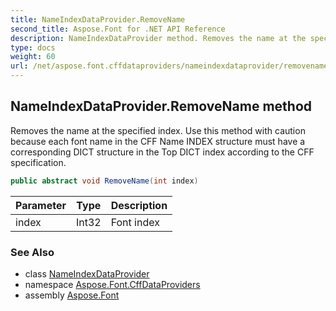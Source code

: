 ```yaml
---
title: NameIndexDataProvider.RemoveName
second_title: Aspose.Font for .NET API Reference
description: NameIndexDataProvider method. Removes the name at the specified index. Use this method with caution because each font name in the CFF Name INDEX structure must have a corresponding DICT structure in the Top DICT index according to the CFF specification
type: docs
weight: 60
url: /net/aspose.font.cffdataproviders/nameindexdataprovider/removename/
---
```

## NameIndexDataProvider.RemoveName method

Removes the name at the specified index. Use this method with caution because each font name in the CFF Name INDEX structure must have a corresponding DICT structure in the Top DICT index according to the CFF specification.

```csharp
public abstract void RemoveName(int index)
```

| Parameter | Type | Description |
| --- | --- | --- |
| index | Int32 | Font index |

### See Also

* class [NameIndexDataProvider](../)
* namespace [Aspose.Font.CffDataProviders](../../../aspose.font.cffdataproviders/)
* assembly [Aspose.Font](../../../)


